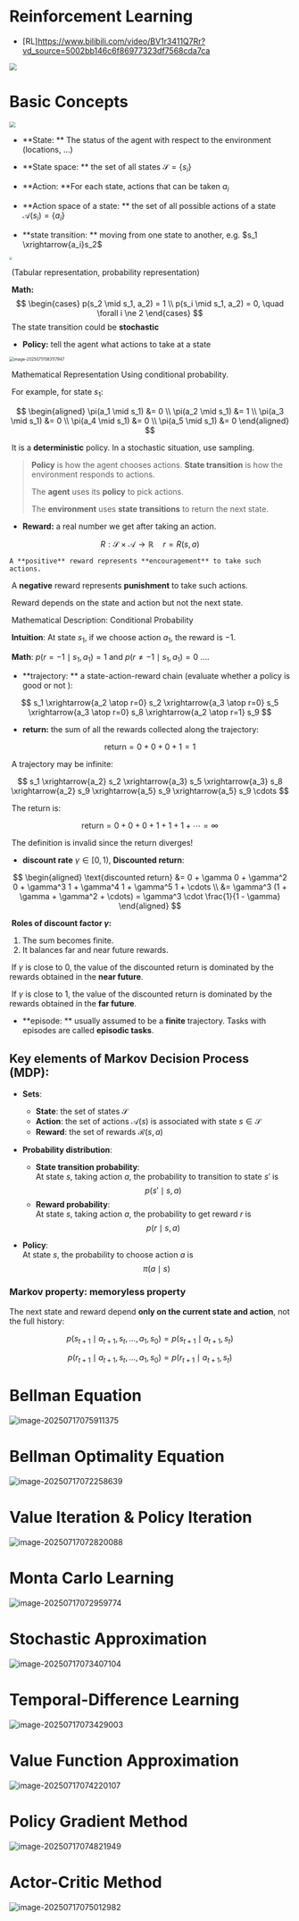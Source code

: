 # Reinforcement Learning

* [RL]https://www.bilibili.com/video/BV1r3411Q7Rr?vd_source=5002bb146c6f86977323df7568cda7ca

<img src=".\fig\image-20250717144807205.png" style="zoom:80%;" />

# Basic Concepts

<img src=".\fig\image-20250717144937547.png" style="zoom: 67%;" />

- **State: ** The status of the agent with respect to the environment (locations, ...)

- **State space: ** the set of all states $\mathcal S = \{s_i\}$

- **Action: **For each state, actions that can be taken $a_i$

- **Action space of a state: ** the set of all possible actions of a state $\mathcal A(s_i) = \{a_i\}$

- **state transition: ** moving from one state to another, e.g. $s_1 \xrightarrow{a_i}s_2$  

<img src=".\fig\image-20250717145048887.png" style="zoom: 33%;" />

​	(Tabular representation, probability representation)

​	**Math:**
$$
\begin{cases}
p(s_2 \mid s_1, a_2) = 1 \\
p(s_i \mid s_1, a_2) = 0, \quad \forall i \ne 2
\end{cases}
$$
​	The state transition could be **stochastic**

- **Policy:**  tell the agent what actions to take at a state

<img src=".\fig\image-20250717083117947.png" alt="image-20250717083117947" style="zoom:50%;" />

​	Mathematical Representation Using conditional probability.

​	For example, for state $s_1$:

$$
\begin{aligned}
\pi(a_1 \mid s_1) &= 0 \\
\pi(a_2 \mid s_1) &= 1 \\
\pi(a_3 \mid s_1) &= 0 \\
\pi(a_4 \mid s_1) &= 0 \\
\pi(a_5 \mid s_1) &= 0
\end{aligned}
$$

​	It is a **deterministic** policy. In a stochastic situation, use sampling.

> **Policy** is how the agent chooses actions. 
>  	**State transition** is how the environment responds to actions.
>
> The **agent** uses its **policy** to pick actions.
>
> The **environment** uses **state transitions** to return the next state.

- **Reward:** a real number we get after taking an action. 

$$
R: \mathcal{S} \times \mathcal{A} \rightarrow \mathbb{R} \quad r = R(s,a)
$$

 	A **positive** reward represents **encouragement** to take such actions.

​	A **negative** reward represents **punishment** to take such actions.

​	Reward depends on the state and action but not the next state.

​	Mathematical Description: Conditional Probability

​	**Intuition**: At state $s_1$, if we choose action $a_1$, the reward is $-1$.

​	**Math**: $p(r = -1 \mid s_1, a_1) = 1$ and $p(r \ne -1 \mid s_1, a_1) = 0$ ....

-  **trajectory: **  a state-action-reward chain (evaluate whether a policy is good or not ):

$$
s_1 \xrightarrow{a_2 \atop r=0} s_2 \xrightarrow{a_3 \atop r=0} s_5 \xrightarrow{a_3 \atop r=0} s_8 \xrightarrow{a_2 \atop r=1} s_9
$$

-  **return:**  the sum of all the rewards collected along the trajectory:

$$
\text{return} = 0 + 0 + 0 + 1 = 1
$$

​	A trajectory may be infinite:

$$
s_1 \xrightarrow{a_2} s_2 \xrightarrow{a_3} s_5 \xrightarrow{a_3} s_8 \xrightarrow{a_2} s_9 \xrightarrow{a_5} s_9 \xrightarrow{a_5} s_9 \cdots
$$

​	The return is:

$$
\text{return} = 0 + 0 + 0 + 1 + 1 + 1 + \cdots = \infty
$$

​	The definition is invalid since the return diverges!

- **discount rate** $\gamma \in [0, 1)$, **Discounted return**:

$$
\begin{aligned}
\text{discounted return} &= 0 + \gamma 0 + \gamma^2 0 + \gamma^3 1 + \gamma^4 1 + \gamma^5 1 + \cdots \\
&= \gamma^3 (1 + \gamma + \gamma^2 + \cdots) = \gamma^3 \cdot \frac{1}{1 - \gamma}
\end{aligned}
$$

​	**Roles of discount factor $\gamma$:**

1. The sum becomes finite.  
2. It balances far and near future rewards.

​	If $\gamma$ is close to 0, the value of the discounted return is dominated by the rewards obtained in the **near future**.

​	If $\gamma$ is close to 1, the value of the discounted return is dominated by the rewards obtained in the **far future**.

- **episode: ** usually assumed to be a **finite** trajectory.  Tasks with episodes are called **episodic tasks**.

## Key elements of Markov Decision Process (MDP):

- **Sets**:
  - **State**: the set of states $\mathcal{S}$
  - **Action**: the set of actions $\mathcal{A}(s)$ is associated with state $s \in \mathcal{S}$
  - **Reward**: the set of rewards $\mathcal{R}(s, a)$

- **Probability distribution**:
  - **State transition probability**:  
    At state $s$, taking action $a$, the probability to transition to state $s'$ is  
    $$
    p(s' \mid s, a)
    $$
  - **Reward probability**:  
    At state $s$, taking action $a$, the probability to get reward $r$ is  
    $$
    p(r \mid s, a)
    $$

- **Policy**:  
  At state $s$, the probability to choose action $a$ is  
  $$
  \pi(a \mid s)
  $$

### **Markov property**: memoryless property

The next state and reward depend **only on the current state and action**, not the full history:

$$
p(s_{t+1} \mid a_{t+1}, s_t, \dots, a_1, s_0) = p(s_{t+1} \mid a_{t+1}, s_t)
$$

$$
p(r_{t+1} \mid a_{t+1}, s_t, \dots, a_1, s_0) = p(r_{t+1} \mid a_{t+1}, s_t)
$$

# Bellman Equation

![image-20250717075911375](.\fig\image-20250717075911375.png)



# Bellman Optimality Equation

![image-20250717072258639](.\fig\image-20250717072258639.png)

# Value Iteration & Policy Iteration

![image-20250717072820088](.\fig\image-20250717072820088.png)

# Monta Carlo Learning

![image-20250717072959774](.\fig\image-20250717072959774.png ) 

# Stochastic Approximation

![image-20250717073407104](.\fig\image-20250717073407104.png)

# Temporal-Difference Learning

![image-20250717073429003](.\fig\image-20250717073429003.png)

# Value Function Approximation

![image-20250717074220107](.\fig\image-20250717074220107.png)

# Policy Gradient Method 

![image-20250717074821949](.\fig\image-20250717074821949.png)

# Actor-Critic Method

![image-20250717075012982](.\fig\image-20250717075012982.png)